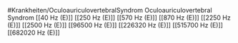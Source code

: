 #Krankheiten/OculoauriculovertebralSyndrom
Oculoauriculovertebral Syndrom
[[40 Hz (E)]]
[[250 Hz (E)]]
[[570 Hz (E)]]
[[870 Hz (E)]]
[[2250 Hz (E)]]
[[2500 Hz (E)]]
[[96500 Hz (E)]]
[[226320 Hz (E)]]
[[515700 Hz (E)]]
[[682020 Hz (E)]]